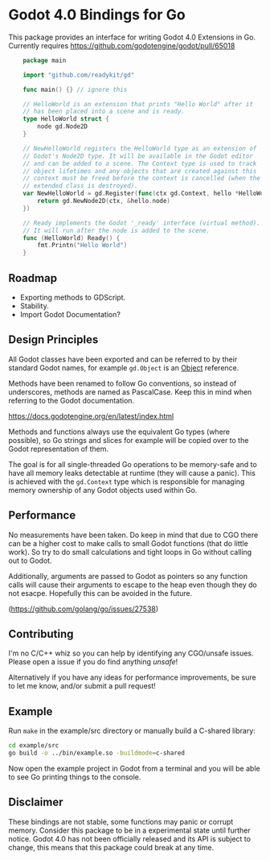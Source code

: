 # Godot 4.0 Bindings for Go

This package provides an interface for writing Godot 4.0 Extensions in Go. Currently requires
https://github.com/godotengine/godot/pull/65018

```go
    package main

    import "github.com/readykit/gd"

    func main() {} // ignore this

    // HelloWorld is an extension that prints "Hello World" after it 
    // has been placed into a scene and is ready.
    type HelloWorld struct {
        node gd.Node2D
    }

    // NewHelloWorld registers the HelloWorld type as an extension of
    // Godot's Node2D type. It will be available in the Godot editor
    // and can be added to a scene. The Context type is used to track
    // object lifetimes and any objects that are created against this
    // context must be freed before the context is cancelled (when the
    // extended class is destroyed).
    var NewHelloWorld = gd.Register(func(ctx gd.Context, hello *HelloWorld) gd.Node2D {
        return gd.NewNode2D(ctx, &hello.node)
    })

    // Ready implements the Godot '_ready' interface (virtual method).
    // It will run after the node is added to the scene.
    func (HelloWorld) Ready() {
        fmt.Printn("Hello World")
    }
```

## Roadmap

* Exporting methods to GDScript.
* Stability.
* Import Godot Documentation?

## Design Principles

All Godot classes have been exported and can be referred to by their
standard Godot names, for example `gd.Object` is an 
[Object](https://docs.godotengine.org/en/latest/classes/class_object.html) 
reference.

Methods have been renamed to follow Go conventions, so instead of
underscores, methods are named as PascalCase. Keep this in mind when
referring to the Godot documentation.

https://docs.godotengine.org/en/latest/index.html

Methods and functions always use the equivalent Go types (where possible), 
so Go strings and slices for example will be copied over to the Godot
representation of them.

The goal is for all single-threaded Go operations to be memory-safe and
to have all memory leaks detectable at runtime (they will cause a panic).
This is achieved with the `gd.Context` type which is responsible for 
managing memory ownership of any Godot objects used within Go.

## Performance

No measurements have been taken. Do keep in mind that due to CGO there can be 
a higher cost to make calls to small Godot functions (that do little work). 
So try to do small calculations and tight loops in Go without calling out to Godot. 

Additionally, arguments are passed to Godot as pointers so any function calls
will cause their arguments to escape to the heap even though they do not esacpe. 
Hopefully this can be avoided in the future.

(https://github.com/golang/go/issues/27538)


## Contributing

I'm no C/C++ whiz so you can help by identifying any CGO/unsafe issues. 
Please open a issue if you do find anything *unsafe*! 

Alternatively if you have any ideas for performance improvements, be sure
to let me know, and/or submit a pull request!

## Example

Run `make` in the example/src directory or manually build a C-shared library:

```sh
cd example/src
go build -o ../bin/example.so -buildmode=c-shared
```

Now open the example project in Godot from a terminal and you will be able to 
see Go printing things to the console.

## Disclaimer

These bindings are not stable, some functions may panic or corrupt memory.
Consider this package to be in a experimental state until further notice.
Godot 4.0 has not been officially released and its API is subject to change,
this means that this package could break at any time.